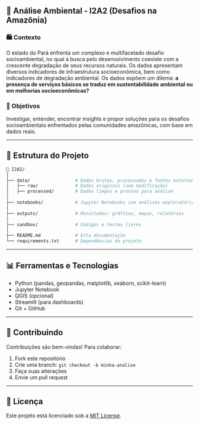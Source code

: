 ## 🌿 Análise Ambiental - I2A2 (Desafios na Amazônia)

### 🛍️ Contexto

O estado do Pará enfrenta um complexo e multifacetado desafio socioambiental, no qual a busca pelo desenvolvimento coexiste com a crescente degradação de seus recursos naturais. Os dados apresentam diversos indicadores de infraestrutura socioeconômica, bem como indicadores de degradação ambiental. Os dados expõem um dilema: **a presença de serviços básicos se traduz em sustentabilidade ambiental ou em melhorias socioeconômicas?**

### 🌟 Objetivos

Investigar, entender, encontrar insights e propor soluções para os desafios socioambientais enfrentados pelas comunidades amazônicas, com base em dados reais.

---

## 📁 Estrutura do Projeto

```bash
📆 I2A2/
│
├── data/                 # Dados brutos, processados e fontes externas
│   ├── raw/              # Dados originais (sem modificação)
│   ├── processed/        # Dados limpos e prontos para análise
│
├── notebooks/            # Jupyter Notebooks com análises exploratórias e visuais
│
├── outputs/              # Resultados: gráficos, mapas, relatórios
│
├── sandbox/              # Códigos e testes livres
│
├── README.md             # Esta documentação
└── requirements.txt      # Dependências do projeto
```
---

## 📊 Ferramentas e Tecnologias

* Python (pandas, geopandas, matplotlib, seaborn, scikit-learn)
* Jupyter Notebook
* QGIS (opcional)
* Streamlit (para dashboards)
* Git + GitHub


---

## 🤝 Contribuindo

Contribuições são bem-vindas! Para colaborar:

1. Fork este repositório
2. Crie uma branch: `git checkout -b minha-analise`
3. Faça suas alterações
4. Envie um pull request

---

## 📝 Licença

Este projeto está licenciado sob a [MIT License](LICENSE).
